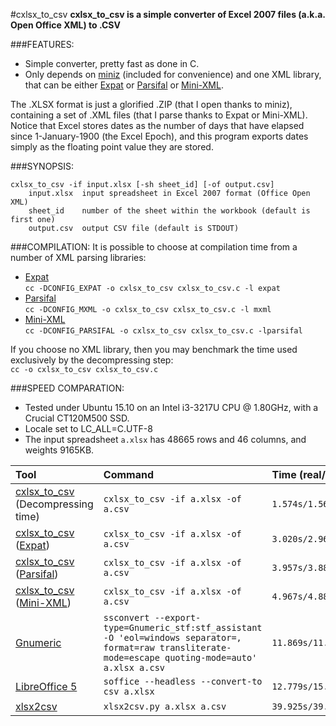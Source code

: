 #cxlsx_to_csv
**cxlsx_to_csv is a simple converter of Excel 2007 files (a.k.a. Open Office XML) to .CSV**

###FEATURES:
* Simple converter, pretty fast as done in C.
* Only depends on [miniz](https://code.google.com/p/miniz/) (included for convenience) and one XML library, that can be either [Expat](http://expat.sourceforge.net/) or [Parsifal](http://www.saunalahti.fi/~samiuus/toni/xmlproc/) or [Mini-XML](http://www.msweet.org/projects.php?Z3).

The .XLSX format is just a glorified .ZIP (that I open thanks to miniz), containing a set of .XML files (that I parse thanks to Expat or Mini-XML).
Notice that Excel stores dates as the number of days that have elapsed since 1-January-1900 (the Excel Epoch), and this program exports dates simply as the floating point value they are stored.

###SYNOPSIS:
```
cxlsx_to_csv -if input.xlsx [-sh sheet_id] [-of output.csv]
    input.xlsx  input spreadsheet in Excel 2007 format (Office Open XML)
    sheet_id    number of the sheet within the workbook (default is first one)
    output.csv  output CSV file (default is STDOUT)
```
###COMPILATION:
It is possible to choose at compilation time from a number of XML parsing libraries:
* [Expat](http://expat.sourceforge.net/)  
`cc -DCONFIG_EXPAT -o cxlsx_to_csv cxlsx_to_csv.c -l expat`
* [Parsifal](http://www.saunalahti.fi/~samiuus/toni/xmlproc/)  
`cc -DCONFIG_MXML -o cxlsx_to_csv cxlsx_to_csv.c -l mxml`
* [Mini-XML](http://www.msweet.org/projects.php?Z3)  
`cc -DCONFIG_PARSIFAL -o cxlsx_to_csv cxlsx_to_csv.c -lparsifal`  

If you choose no XML library, then you may benchmark the time used exclusively by the decompressing step:  
`cc -o cxlsx_to_csv cxlsx_to_csv.c`

###SPEED COMPARATION:
* Tested under Ubuntu 15.10 on an Intel i3-3217U CPU @ 1.80GHz, with a Crucial CT120M500 SSD.
* Locale set to LC_ALL=C.UTF-8
* The input spreadsheet `a.xlsx` has 48665 rows and 46 columns, and weights 9165KB.

| Tool | Command | Time (real/user/sys)|
|:------------ |:------------|:--|
| [cxlsx_to_csv](https://github.com/vpaesa/cxlsx_to_csv) (Decompressing time)| `cxlsx_to_csv -if a.xlsx -of a.csv` | `1.574s/1.564s/0.008s` |
| [cxlsx_to_csv](https://github.com/vpaesa/cxlsx_to_csv) ([Expat](http://expat.sourceforge.net/))| `cxlsx_to_csv -if a.xlsx -of a.csv` | `3.020s/2.960s/0.064s` |
| [cxlsx_to_csv](https://github.com/vpaesa/cxlsx_to_csv) ([Parsifal](http://www.saunalahti.fi/~samiuus/toni/xmlproc/))| `cxlsx_to_csv -if a.xlsx -of a.csv` | `3.957s/3.884s/0.072s` |
| [cxlsx_to_csv](https://github.com/vpaesa/cxlsx_to_csv) ([Mini-XML](http://www.msweet.org/projects.php?Z3))| `cxlsx_to_csv -if a.xlsx -of a.csv` | `4.967s/4.880s/0.088s` |
| [Gnumeric](http://www.gnumeric.org/) | `ssconvert --export-type=Gnumeric_stf:stf_assistant -O 'eol=windows separator=, format=raw transliterate-mode=escape quoting-mode=auto' a.xlsx a.csv` | `11.869s/11.692s/0.184s` |
| [LibreOffice 5](https://www.libreoffice.org/) | `soffice --headless --convert-to csv a.xlsx` | `12.779s/15.292s/0.536s` |
| [xlsx2csv](https://github.com/dilshod/xlsx2csv) | `xlsx2csv.py a.xlsx a.csv` | `39.925s/39.684s/0.148s` |
